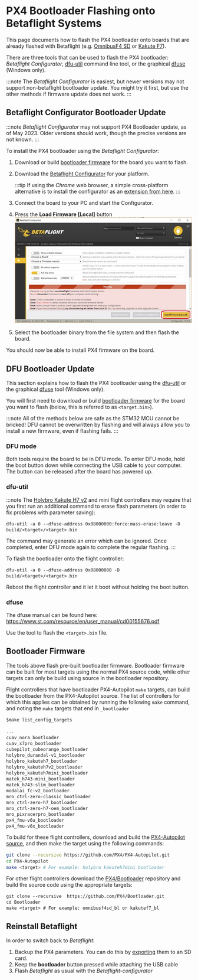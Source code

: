# PX4 Bootloader Flashing onto Betaflight Systems

This page documents how to flash the PX4 bootloader onto boards that are already flashed with Betaflight (e.g. [OmnibusF4 SD](../flight_controller/omnibus_f4_sd.md) or [Kakute F7](../flight_controller/kakutef7.md)).

There are three tools that can be used to flash the PX4 bootloader: _Betaflight Configurator_, [dfu-util](http://dfu-util.sourceforge.net/) command line tool, or the graphical [dfuse](https://www.st.com/en/development-tools/stsw-stm32080.html) (Windows only).

:::note
The _Betaflight Configurator_ is easiest, but newer versions may not support non-betaflight bootloader update.
You might try it first, but use the other methods if firmware update does not work.
:::


## Betaflight Configurator Bootloader Update

:::note
_Betaflight Configurator_ may not support PX4 Bootloader update, as of May 2023.
Older versions should work, though the precise versions are not known.
:::

To install the PX4 bootloader using the *Betaflight Configurator*:

1. Download or build [bootloader firmware](#bootloader-firmware) for the board you want to flash.
1. Download the [Betaflight Configurator](https://github.com/betaflight/betaflight-configurator/releases) for your platform.

   :::tip
   If using the *Chrome* web browser, a simple cross-platform alternative is to install the configurator as an [extension from here](https://chrome.google.com/webstore/detail/betaflight-configurator/kdaghagfopacdngbohiknlhcocjccjao).
   :::
1. Connect the board to your PC and start the Configurator.
1. Press the **Load Firmware [Local]** button
   ![Betaflight Configurator - Local Firmware](../../assets/flight_controller/omnibus_f4_sd/betaflight_configurator.jpg)
1. Select the bootloader binary from the file system and then flash the board.

You should now be able to install PX4 firmware on the board.


## DFU Bootloader Update

This section explains how to flash the PX4 bootloader using the [dfu-util](http://dfu-util.sourceforge.net/) or the graphical [dfuse](https://www.st.com/en/development-tools/stsw-stm32080.html) tool (Windows only).

You will first need to download or build [bootloader firmware](#bootloader-firmware) for the board you want to flash (below, this is referred to as `<target.bin>`).

:::note
All of the methods below are safe as the STM32 MCU cannot be bricked!
DFU cannot be overwritten by flashing and will always allow you to install a new firmware, even if flashing fails.
:::

### DFU mode

Both tools require the board to be in DFU mode.
To enter DFU mode, hold the boot button down while connecting the USB cable to your computer. 
The button can be released after the board has powered up.

### dfu-util

:::note
The [Holybro Kakute H7 v2](../flight_controller/kakuteh7v2.md) and mini flight controllers may require that you first run an additional command to erase flash parameters (in order to fix problems with parameter saving):

```
dfu-util -a 0 --dfuse-address 0x08000000:force:mass-erase:leave -D build/<target>/<target>.bin
```

The command may generate an error which can be ignored.
Once completed, enter DFU mode again to complete the regular flashing.
:::

To flash the bootloader onto the flight controller:

```
dfu-util -a 0 --dfuse-address 0x08000000 -D  build/<target>/<target>.bin
```

Reboot the flight controller and it let it boot without holding the boot button.

### dfuse

The dfuse manual can be found here: https://www.st.com/resource/en/user_manual/cd00155676.pdf

Use the tool to flash the `<target>.bin` file.


## Bootloader Firmware

The tools above flash pre-built bootloader firmware.
Bootloader firmware can be built for most targets using the normal PX4 source code, while other targets can only be build using source in the bootloader repository.

Flight controllers that have bootloader PX4-Autopilot `make` targets, can build the bootloader from the PX4-Autopilot source.
The list of controllers for which this applies can be obtained by running the following `make` command, and noting the `make` targets that end in `_bootloader`

```
$make list_config_targets

...
cuav_nora_bootloader
cuav_x7pro_bootloader
cubepilot_cubeorange_bootloader
holybro_durandal-v1_bootloader
holybro_kakuteh7_bootloader
holybro_kakuteh7v2_bootloader
holybro_kakuteh7mini_bootloader
matek_h743-mini_bootloader
matek_h743-slim_bootloader
modalai_fc-v2_bootloader
mro_ctrl-zero-classic_bootloader
mro_ctrl-zero-h7_bootloader
mro_ctrl-zero-h7-oem_bootloader
mro_pixracerpro_bootloader
px4_fmu-v6u_bootloader
px4_fmu-v6x_bootloader
```

To build for these flight controllers, download and build the [PX4-Autopilot source](https://github.com/PX4/PX4-Autopilot), and then make the target using the following commands:

```bash
git clone --recursive https://github.com/PX4/PX4-Autopilot.git
cd PX4-Autopilot
make <target> # For example: holybro_kakuteh7mini_bootloader
```

For other flight controllers download the [PX4/Bootloader](https://github.com/PX4/Bootloader) repository and build the source code using the appropriate targets:

```
git clone --recursive  https://github.com/PX4/Bootloader.git
cd Bootloader
make <target> # For example: omnibusf4sd_bl or kakutef7_bl
```

## Reinstall Betaflight

In order to switch back to *Betaflight*:

1. Backup the PX4 parameters.
   You can do this by [exporting](../advanced/parameters_and_configurations.md#exporting-and-loading-parameters) them to an SD card.
1. Keep the **bootloader** button pressed while attaching the USB cable
1. Flash *Betaflight* as usual with the *Betaflight-configurator*
